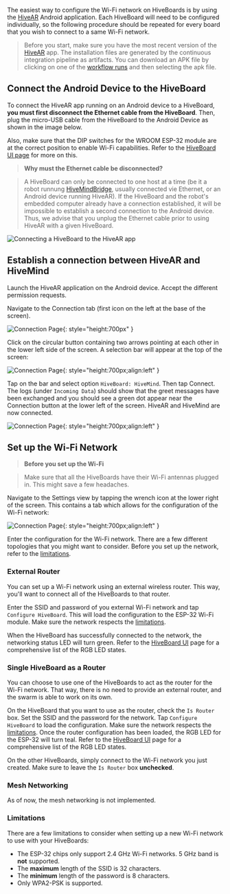 The easiest way to configure the Wi-Fi network on HiveBoards is by using the [HiveAR](https://github.com/SwarmUS/HiveAR) Android application. Each HiveBoard will need to be configured individually, so the following procedure should be repeated for every board that you wish to connect to a same Wi-Fi network.

> Before you start, make sure you have the most recent version of the [HiveAR](https://github.com/SwarmUS/HiveAR) app. The installation files are generated by the continuous integration pipeline as artifacts. You can download an APK file by clicking on one of the [workflow runs](https://github.com/SwarmUS/HiveAR/actions) and then selecting the apk file.

## Connect the Android Device to the HiveBoard

To connect the HiveAR app running on an Android device to a HiveBoard, **you must first disconnect the Ethernet cable from the HiveBoard**. Then, plug the micro-USB cable from the HiveBoard to the Android Device as shown in the image below.

Also, make sure that the DIP switches for the WROOM ESP-32 module are at the correct position to enable Wi-Fi capabilities. Refer to the [HiveBoard UI page](../../hardware/hiveboard-ui.md#dip-switches) for more on this.

> **Why must the Ethernet cable be disconnected?**

> A HiveBoard can only be connected to one host at a time (be it a robot runnung [HiveMindBridge](https://github.com/SwarmUS/HiveMindBridge), usually connected vie Ethernet, or an Android device running HiveAR). If the HiveBoard and the robot's embedded computer already have a connection established, it will be impossible to establish a second connection to the Android device. Thus, we advise that you unplug the Ethernet cable prior to using HiveAR with a given HiveBoard.

![Connecting a HiveBoard to the HiveAR app](img/hiveboard-connect-hivear.png)

## Establish a connection between HiveAR and HiveMind

Launch the HiveAR application on the Android device. Accept the different permission requests.

Navigate to the Connection tab (first icon on the left at the base of the screen).

![Connection Page](img/hivear-connection-page.png){: style="height:700px" }

Click on the circular button containing two arrows pointing at each other in the lower left side of the screen. A selection bar will appear at the top of the screen:

![Connection Page](img/hivear-connection-page-selection-bar.png){: style="height:700px;align:left" }

Tap on the bar and select option `HiveBoard: HiveMind`. Then tap Connect. The logs (under `Incoming Data`) should show that the greet messages have been exchanged and you should see a green dot appear near the Connection button at the lower left of the screen. HiveAR and HiveMind are now connected.

![Connection Page](img/hivear-connection-page-connected.png){: style="height:700px;align:left" }

## Set up the Wi-Fi Network

> **Before you set up the Wi-Fi**

> Make sure that all the HiveBoards have their Wi-Fi antennas plugged in. This might save a few headaches.

Navigate to the Settings view by tapping the wrench icon at the lower right of the screen. This contains a tab which allows for the configuration of the Wi-Fi network:

![Connection Page](img/hivear-settings-wifi.png){: style="height:700px;align:left" }

Enter the configuration for the Wi-Fi network. There are a few different topologies that you might want to consider. Before you set up the network, refer to the [limitations](#limitations).

### External Router

You can set up a Wi-Fi network using an external wireless router. This way, you'll want to connect all of the HiveBoards to that router. 

Enter the SSID and password of you external Wi-Fi network and tap `Configure HiveBoard`. This will load the configuration to the ESP-32 Wi-Fi module. Make sure the network respects the [limitations](#limitations).

When the HiveBoard has successfully connected to the network, the networking status LED will turn green. Refer to the [HiveBoard UI](../../hardware/hiveboard-ui.md#led-wroom-rgb-networking-status-led-esp-32) page for a comprehensive list of the RGB LED states.

### Single HiveBoard as a Router

You can choose to use one of the HiveBoards to act as the router for the Wi-Fi network. That way, there is no need to provide an external router, and the swarm is able to work on its own.

On the HiveBoard that you want to use as the router, check the `Is Router` box. Set the SSID and the password for the network. Tap `Configure HiveBoard` to load the configuration. Make sure the network respects the [limitations](#limitations). Once the router configuration has been loaded, the RGB LED for the ESP-32 will turn teal. Refer to the [HiveBoard UI](../../hardware/hiveboard-ui.md#led-wroom-rgb-networking-status-led-esp-32) page for a comprehensive list of the RGB LED states.

On the other HiveBoards, simply connect to the Wi-Fi network you just created. Make sure to leave the `Is Router` box **unchecked**.

### Mesh Networking

As of now, the mesh networking is not implemented.

### Limitations

There are a few limitations to consider when setting up a new Wi-Fi network to use with your HiveBoards:

* The ESP-32 chips only support 2.4 GHz Wi-Fi networks. 5 GHz band is **not** supported.
* The **maximum** length of the SSID is 32 characters.
* The **minimum** length of the password is 8 characters.
* Only WPA2-PSK is supported.